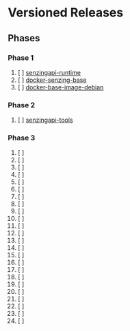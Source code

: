 # Versioned Releases

## Phases

### Phase 1

1. [ ] [senzingapi-runtime](https://github.com/Senzing/senzingapi-runtime)
1. [ ] [docker-senzing-base](https://github.com/Senzing/docker-senzing-base)
1. [ ] [docker-base-image-debian](https://github.com/Senzing/docker-base-image-debian)

### Phase 2

1. [ ] [senzingapi-tools](https://github.com/Senzing/senzingapi-tools)

### Phase 3

1. [ ] []()
1. [ ] []()
1. [ ] []()
1. [ ] []()
1. [ ] []()
1. [ ] []()
1. [ ] []()
1. [ ] []()
1. [ ] []()
1. [ ] []()
1. [ ] []()
1. [ ] []()
1. [ ] []()
1. [ ] []()
1. [ ] []()
1. [ ] []()
1. [ ] []()
1. [ ] []()
1. [ ] []()
1. [ ] []()
1. [ ] []()
1. [ ] []()
1. [ ] []()
1. [ ] []()
